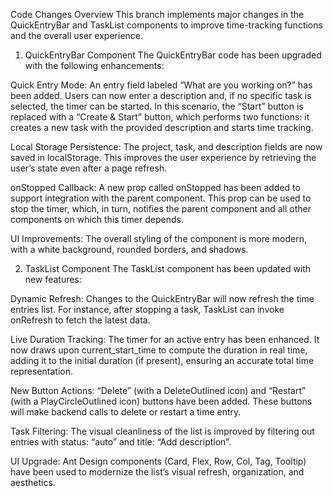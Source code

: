 Code Changes Overview
This branch implements major changes in the QuickEntryBar and TaskList components to improve time-tracking functions and the overall user experience.

1. QuickEntryBar Component
The QuickEntryBar code has been upgraded with the following enhancements:

Quick Entry Mode: An entry field labeled “What are you working on?” has been added. Users can now enter a description and, if no specific task is selected, the timer can be started. In this scenario, the “Start” button is replaced with a “Create & Start” button, which performs two functions: it creates a new task with the provided description and starts time tracking.

Local Storage Persistence: The project, task, and description fields are now saved in localStorage. This improves the user experience by retrieving the user’s state even after a page refresh.

onStopped Callback: A new prop called onStopped has been added to support integration with the parent component. This prop can be used to stop the timer, which, in turn, notifies the parent component and all other components on which this timer depends.

UI Improvements: The overall styling of the component is more modern, with a white background, rounded borders, and shadows.

2. TaskList Component
The TaskList component has been updated with new features:

Dynamic Refresh: Changes to the QuickEntryBar will now refresh the time entries list. For instance, after stopping a task, TaskList can invoke onRefresh to fetch the latest data.

Live Duration Tracking: The timer for an active entry has been enhanced. It now draws upon current_start_time to compute the duration in real time, adding it to the initial duration (if present), ensuring an accurate total time representation.

New Button Actions: “Delete” (with a DeleteOutlined icon) and “Restart” (with a PlayCircleOutlined icon) buttons have been added. These buttons will make backend calls to delete or restart a time entry.

Task Filtering: The visual cleanliness of the list is improved by filtering out entries with status: “auto” and title: “Add description”.

UI Upgrade: Ant Design components (Card, Flex, Row, Col, Tag, Tooltip) have been used to modernize the list’s visual refresh, organization, and aesthetics.
